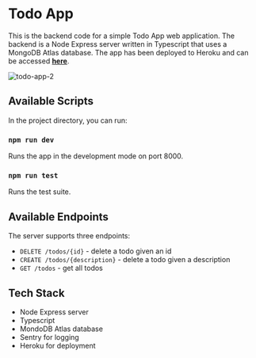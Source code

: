 # Todo App

This is the backend code for a simple Todo App web application. The backend is a Node Express server written in Typescript that uses a MongoDB Atlas database. The app has been deployed to Heroku and can be accessed **[here](https://intense-lowlands-11377.herokuapp.com/)**.


![todo-app-2](https://user-images.githubusercontent.com/28160364/192612175-88d868d4-6643-4651-98b2-b22d4719946d.PNG)

## Available Scripts

In the project directory, you can run:

### `npm run dev`

Runs the app in the development mode on port 8000.

### `npm run test`

Runs the test suite.

## Available Endpoints

The server supports three endpoints:

* `DELETE /todos/{id}` - delete a todo given an id
* `CREATE /todos/{description}` - delete a todo given a description
* `GET /todos` - get all todos

## Tech Stack

* Node Express server
* Typescript
* MondoDB Atlas database
* Sentry for logging
* Heroku for deployment
